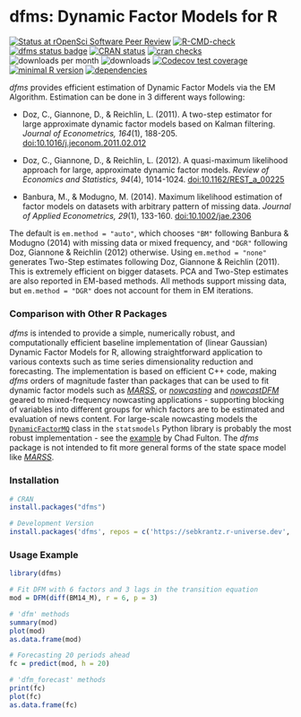# **dfms**: Dynamic Factor Models for R
<!-- badges: start -->
[![Status at rOpenSci Software Peer Review](https://badges.ropensci.org/556_status.svg)](https://github.com/ropensci/software-review/issues/556)
[![R-CMD-check](https://github.com/SebKrantz/dfms/workflows/R-CMD-check/badge.svg)](https://github.com/SebKrantz/dfms/actions)
[![dfms status badge](https://sebkrantz.r-universe.dev/badges/dfms)](https://sebkrantz.r-universe.dev)
[![CRAN status](https://www.r-pkg.org/badges/version/dfms)](https://cran.r-project.org/package=dfms) 
[![cran checks](https://badges.cranchecks.info/worst/dfms.svg)](https://cran.r-project.org/web/checks/check_results_dfms.html)
![downloads per month](https://cranlogs.r-pkg.org/badges/dfms?color=blue)
![downloads](https://cranlogs.r-pkg.org/badges/grand-total/dfms?color=blue)
[![Codecov test coverage](https://codecov.io/gh/SebKrantz/dfms/branch/main/graph/badge.svg)](https://app.codecov.io/gh/SebKrantz/dfms?branch=main)
[![minimal R version](https://img.shields.io/badge/R%3E%3D-3.5.0-6666ff.svg)](https://cran.r-project.org/)
[![dependencies](https://tinyverse.netlify.app/badge/dfms)](https://CRAN.R-project.org/package=dfms)
<!-- [![Project Status: Active – The project has reached a stable, usable state and is being actively developed.](https://www.repostatus.org/badges/latest/active.svg)](https://www.repostatus.org/#active) -->
<!-- badges: end

<!-- **NOTE**: This package is under [rOpenSci Statistical Software Peer Review](https://stats-devguide.ropensci.org/). Peer review might result in changes to the API. -->
<!--
The package is fully functional though, and you are very welcome to install it using `remotes::install_github("SebKrantz/dfms")` and give feedback. -->

*dfms* provides efficient estimation of Dynamic Factor Models via the EM Algorithm. Estimation can be done in 3 different ways following:

- Doz, C., Giannone, D., & Reichlin, L. (2011). A two-step estimator for large approximate dynamic factor models based on Kalman filtering. *Journal of Econometrics, 164*(1), 188-205. <doi:10.1016/j.jeconom.2011.02.012> 

- Doz, C., Giannone, D., & Reichlin, L. (2012). A quasi-maximum likelihood approach for large, approximate dynamic factor models. *Review of Economics and Statistics, 94*(4), 1014-1024. <doi:10.1162/REST_a_00225>

- Banbura, M., & Modugno, M. (2014). Maximum likelihood estimation of factor models on datasets with arbitrary pattern of missing data. *Journal of Applied Econometrics, 29*(1), 133-160. <doi:10.1002/jae.2306>

The default is `em.method = "auto"`, which chooses `"BM"` following Banbura & Modugno (2014) with missing data or mixed frequency, and `"DGR"` following Doz, Giannone & Reichlin (2012) otherwise. Using `em.method = "none"` generates Two-Step estimates following Doz, Giannone & Reichlin (2011). This is extremely efficient on bigger datasets. PCA and Two-Step estimates are also reported in EM-based methods. All methods support missing data, but `em.method = "DGR"` does not account for them in EM iterations.

### Comparison with Other R Packages

*dfms* is intended to provide a simple, numerically robust, and computationally efficient baseline implementation of (linear Gaussian) Dynamic Factor Models for R, allowing straightforward application to various contexts such as time series dimensionality reduction and forecasting. The implementation is based on efficient C++ code, making *dfms* orders of magnitude faster than packages that can be used to fit dynamic factor models such as [*MARSS*](<https://CRAN.R-project.org/package=MARSS>), or [*nowcasting*](<https://github.com/nmecsys/nowcasting>) and [*nowcastDFM*](<https://github.com/dhopp1/nowcastDFM>) geared to mixed-frequency nowcasting applications - supporting blocking of variables into different groups for which factors are to be estimated and evaluation of news content. For large-scale nowcasting models the [`DynamicFactorMQ`](https://www.statsmodels.org/dev/generated/statsmodels.tsa.statespace.dynamic_factor_mq.DynamicFactorMQ.html) class in the `statsmodels` Python library is probably the most robust implementation - see the [example](http://www.chadfulton.com/topics/statespace_large_dynamic_factor_models.html) by Chad Fulton.   <!-- , and EM adjustments for variables at different frequencies. *dfms* with `em.method = "BM"` does allow mixed-frequency data but performs no specific adjustments for the frequency of the data^[All series are weighted equally, and the prevalence of missing values in lower-frequency series downweights them. To remedy this lower frequency series could be included multiple times in the dataset e.g. include a quarterly series 3 times in a monthly dataset.]. *dfms* currently also does not allow residual autocorrelation in the estimation (i.e. it cannot estimate *approximate factor models*), but the addition of this feature is planned. -->
The *dfms* package is not intended to fit more general forms of the state space model like [*MARSS*](<https://CRAN.R-project.org/package=MARSS>).

<!-- or advanced specifications of Dynamic Factor Models tailored to mixed-frequency nowcasting applications such as [*nowcasting*](<https://github.com/nmecsys/nowcasting>) and [*nowcastDFM*](<https://github.com/dhopp1/nowcastDFM>). Such software could however benefit from the functions and methods provided in *dfms*, most notably *dfms* exports stationary Kalman Filters and Smoothers used in nowcasting applications, that are noticeably faster than the more general implementations provided by the [*FKF*](<https://CRAN.R-project.org/package=FKF>) package. -->

<!-- Estimation with *dfms* also requires stationary data of a single frequency, and assumes time-invariant system matrices and classical assumptions (i.e. the 'exact factor model', assuming away residual autocorrelation in the observation equation). -->

### Installation 

```r
# CRAN
install.packages("dfms")

# Development Version
install.packages('dfms', repos = c('https://sebkrantz.r-universe.dev', 'https://cloud.r-project.org'))

```
### Usage Example 
```r
library(dfms)

# Fit DFM with 6 factors and 3 lags in the transition equation
mod = DFM(diff(BM14_M), r = 6, p = 3) 

# 'dfm' methods
summary(mod)
plot(mod)
as.data.frame(mod)

# Forecasting 20 periods ahead
fc = predict(mod, h = 20)

# 'dfm_forecast' methods
print(fc)
plot(fc)
as.data.frame(fc)
```
